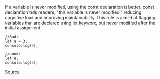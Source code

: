If a variable is never modified, using the const declaration is better.
const declaration tells readers, "this variable is never modified," reducing cognitive load and improving maintainability.
This rule is aimed at flagging variables that are declared using let keyword, but never modified after the initial assignment.

```
//Bad:
let a = 3;
console.log(a);

//Good:
let a;
console.log(a);

```

[Source](http://eslint.org/docs/rules/prefer-const)
